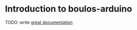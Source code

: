 # Introduction to boulos-arduino

TODO: write [great documentation](http://jacobian.org/writing/great-documentation/what-to-write/)
